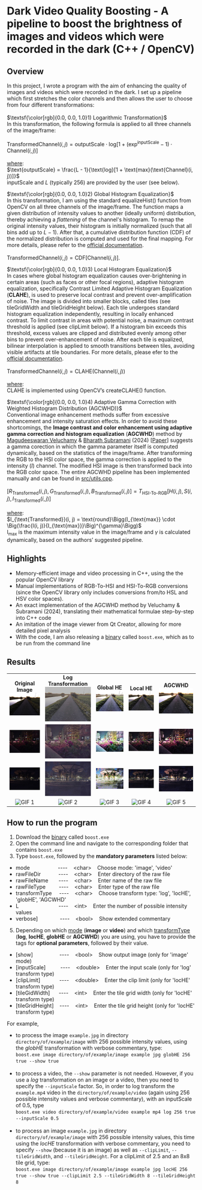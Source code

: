 # Dark Video Quality Boosting - A pipeline to boost the brightness of images and videos which were recorded in the dark (C++ / OpenCV)

## Overview
In this project, I wrote a program with the aim of enhancing the quality of images and videos which were recorded in the dark. I set up a pipeline which first stretches the color channels and then allows the user to choose from four different transformations: <br/><br/>
$\textsf{\color[rgb]{0.0, 0.0, 1.0}1) Logarithmic Transformation}$ <br/>
In this transformation, the following formula is applied to all three channels of the image/frame: <br/><br/>
$\text{TransformedChannel}(i, j) = \text{outputScale} \cdot \text{log}[1 + (\text{exp}^\text{inputScale} - 1) \cdot \text{Channel}(i, j)]$ <br/><br/>
<ins>where</ins>: <br/>
$\text{outputScale} = \frac{L - 1}{\text{log}[1 + \text{max}(\text{Channel}(i, j))]}$  <br/>
$\text{inputScale and }$ $L\text{ (typically 256) are provided by the user (see below).}$ <br/>

$\textsf{\color[rgb]{0.0, 0.0, 1.0}2) Global Histogram Equalization}$ <br/>
In this transformation, I am using the standard equalizeHist() function from OpenCV on all three channels of the image/frame. The function maps a given distribution of intensity values to another (ideally uniform) distribution, thereby achieving a *flattening* of the channel's histogram. To remap the original intensity values, their histogram is initially normalized (such that all bins add up to $L - 1$). After that, a cumulative distribution function (CDF) of the normalized distribution is computed and used for the final mapping. For more details, please refer to the [official documentation](https://docs.opencv.org/4.x/d6/dc7/group__imgproc__hist.html#ga7e54091f0c937d49bf84152a16f76d6e). <br/><br/>
$\text{TransformedChannel}(i, j) = \text{CDF}[\text{Channel}(i, j)]$.

$\textsf{\color[rgb]{0.0, 0.0, 1.0}3) Local Histogram Equalization}$ <br/>
In cases where global histogram equalization causes over-brightening in certain areas (such as faces or other focal regions), adaptive histogram equalization, specifically Contrast Limited Adaptive Histogram Equalization (**CLAHE**), is used to preserve local contrast and prevent over-amplification of noise. The image is divided into smaller blocks, called tiles (see tileGridWidth and tileGridHeight below). Each tile undergoes standard histogram equalization independently, resulting in locally enhanced contrast. To limit contrast in areas with potential noise, a maximum contrast threshold is applied (see clipLimit below). If a histogram bin exceeds this threshold, excess values are clipped and distributed evenly among other bins to prevent over-enhancement of noise. After each tile is equalized, bilinear interpolation is applied to smooth transitions between tiles, avoiding visible artifacts at tile boundaries. For more details, please efer to the [official documentation](https://docs.opencv.org/4.x/d6/dc7/group__imgproc__hist.html#gad3b7f72da85b821fda2bc41687573974). <br/><br/>
$\text{TransformedChannel}(i, j) = \text{CLAHE}(\text{Channel}(i, j))$ <br/><br/>
<ins>where</ins>: <br/>
$\text{CLAHE is implemented using OpenCV’s createCLAHE() function.}$

$\textsf{\color[rgb]{0.0, 0.0, 1.0}4) Adaptive Gamma Correction with Weighted Histogram Distribution (AGCWHD)}$ <br/>
Conventional image enhancement methods suffer from excessive enhancement and intensity saturation effects. In order to avoid these shortcomings, the **Image contrast and color enhancement using adaptive gamma correction and histogram equalization** (**AGCWHD**) method by [Magudeeswaran Veluchamy](https://psnacet.irins.org/profile/367510) & [Bharath Subramani](https://psnacet.irins.org/profile/367903) (2024) [[Paper](https://www.sciencedirect.com/science/article/abs/pii/S0030402619301718?via%3Dihub)] suggests a gamma corection in which the gamma parameter itself is computed dynamically, based on the statistics of the image/frame. After transforming the RGB to the HSI color space, the gamma correction is applied to the intensity ($I$) channel. The modified HSI image is then transformed back into the RGB color space. The entire AGCWHD pipeline has been implemented manually and can be found in [src/utils.cpp](https://github.com/maxschlake/dark-video-quality-boosting/blob/main/src/utils.cpp). <br/><br/>
$[R_{\text{Transformed}}(i, j), G_{\text{Transformed}}(i, j), B_{\text{Transformed}}(i, j)] = T_{\text{HSI-To-RGB}}[H(i, j), S(i, j), I_{\text{Transformed}}(i, j)]$ <br/><br/>
<ins>where</ins>: <br/>
$I_{\text{Transformed}}(i, j) = \text{round}\Bigg(I_{\text{max}} \cdot \Big(\frac{I(i, j)}{I_{\text{max}}}\Big)^{\gamma}\Bigg)$ <br/>
$\text{I}_{\text{max}}\text{ is the maximum intensity value in the image/frame and } \gamma \text{ is calculated dynamically, based on the authors' suggested pipeline.}$

## Highlights
- Memory-efficient image and video processing in C++, using the the popular OpenCV library
- Manual implementations of RGB-To-HSI and HSI-To-RGB conversions (since the OpenCV library only includes conversions from/to HSL and HSV color spaces).
- An exact implementation of the AGCWHD method by Veluchamy & Subramani (2024), translating their mathematical formulae step-by-step into C++ code
- An imitation of the image viewer from Qt Creator, allowing for more detailed pixel analysis
- With the code, I am also releasing a [binary](https://github.com/maxschlake/dark-video-quality-boosting/releases/latest) called `boost.exe`, which as to be run from the command line

## Results
<!-- Image Grid with Titles in a Table Layout -->
<table>
  <!-- Row 1: path.jpg images -->
  <tr>
    <!-- Column 1 -->
    <td align="center">
      <strong>Original Image</strong><br>
      <img src="images/raw/path.jpg" alt="Image 1" width="180">
    </td>
    <!-- Column 2 -->
    <td align="center">
      <strong>Log Transformation</strong><br>
      <img src="images/mod/path_log.jpg" alt="Image 2" width="180">
    </td>
    <!-- Column 3 -->
    <td align="center">
      <strong>Global HE</strong><br>
      <img src="images/mod/path_globHE.jpg" alt="Image 3" width="180">
    </td>
    <!-- Column 4 -->
    <td align="center">
      <strong>Local HE</strong><br>
      <img src="images/mod/path_locHE.jpg" alt="Image 4" width="180">
    </td>
    <!-- Column 5 -->
    <td align="center">
      <strong>AGCWHD</strong><br>
      <img src="images/mod/path_AGCWHD.jpg" alt="Image 5" width="180">
    </td>
  </tr>
  <!-- Row 2: street.jpg images -->
  <tr>
    <td align="center">
      <img src="images/raw/street.jpg" alt="Image 1" width="180">
    </td>
    <td align="center">
      <img src="images/mod/street_log.jpg" alt="Image 2" width="180">
    </td>
    <td align="center">
      <img src="images/mod/street_globHE.jpg" alt="Image 3" width="180">
    </td>
    <td align="center">
      <img src="images/mod/street_locHE.jpg" alt="Image 4" width="180">
    </td>
    <td align="center">
      <img src="images/mod/street_AGCWHD.jpg" alt="Image 5" width="180">
    </td>
  </tr>
  <!-- Row 3: parade.jpg images -->
  <tr>
    <td align="center">
      <img src="images/raw/park.jpg" alt="Image 1" width="180">
    </td>
    <td align="center">
      <img src="images/mod/park_log.jpg" alt="Image 2" width="180">
    </td>
    <td align="center">
      <img src="images/mod/park_globHE.jpg" alt="Image 3" width="180">
    </td>
    <td align="center">
      <img src="images/mod/park_locHE.jpg" alt="Image 4" width="180">
    </td>
    <td align="center">
      <img src="images/mod/park_AGCWHD.jpg" alt="Image 5" width="180">
    </td>
  </tr>
  <!-- Row 4: candles.gif GIFs -->
  <tr>
    <td align="center">
      <img src="videos/raw/candles.gif" alt="GIF 1" width="180">
    </td>
    <td align="center">
      <img src="videos/mod/candles_log.gif" alt="GIF 2" width="180">
    </td>
    <td align="center">
      <img src="videos/mod/candles_globHE.gif" alt="GIF 3" width="180">
    </td>
    <td align="center">
      <img src="videos/mod/candles_locHE.gif" alt="GIF 4" width="180">
    </td>
    <td align="center">
      <img src="videos/mod/candles_AGCWHD.gif" alt="GIF 5" width="180">
    </td>
  </tr>
</table>

## How to run the program
1. Download the [binary](https://github.com/maxschlake/dark-video-quality-boosting/releases/latest) called `boost.exe`
2. Open the command line and navigate to the corresponding folder that contains `boost.exe`
3. Type `boost.exe`, followed by the **mandatory parameters** listed below: <br/>
- mode&nbsp;&nbsp;&nbsp;&nbsp;&nbsp;&nbsp;&nbsp;&nbsp;&nbsp;&nbsp;&nbsp;&nbsp;&nbsp;&nbsp;&nbsp;&nbsp;&nbsp;&nbsp;&nbsp;----&nbsp;&nbsp;&nbsp;&nbsp;&lt;char&gt;&nbsp;&nbsp;&nbsp;&nbsp;Choose mode: 'image', 'video' <br/>
- rawFileDir&nbsp;&nbsp;&nbsp;&nbsp;&nbsp;&nbsp;&nbsp;&nbsp;&nbsp;&nbsp;&nbsp;&nbsp;----&nbsp;&nbsp;&nbsp;&nbsp;&lt;char&gt;&nbsp;&nbsp;&nbsp;&nbsp;Enter directory of the raw file <br/>
- rawFileName&nbsp;&nbsp;&nbsp;&nbsp;&nbsp;&nbsp;&nbsp;----&nbsp;&nbsp;&nbsp;&nbsp;&lt;char&gt;&nbsp;&nbsp;&nbsp;&nbsp;Enter name of the raw file <br/>
- rawFileType&nbsp;&nbsp;&nbsp;&nbsp;&nbsp;&nbsp;&nbsp;&nbsp;&nbsp;----&nbsp;&nbsp;&nbsp;&nbsp;&lt;char&gt;&nbsp;&nbsp;&nbsp;&nbsp;Enter type of the raw file <br/>
- transformType&nbsp;&nbsp;&nbsp;&nbsp;&nbsp;----&nbsp;&nbsp;&nbsp;&nbsp;&lt;char&gt;&nbsp;&nbsp;&nbsp;&nbsp;Choose transform type: 'log', 'locHE', 'globHE', 'AGCWHD' <br/>
- L&nbsp;&nbsp;&nbsp;&nbsp;&nbsp;&nbsp;&nbsp;&nbsp;&nbsp;&nbsp;&nbsp;&nbsp;&nbsp;&nbsp;&nbsp;&nbsp;&nbsp;&nbsp;&nbsp;&nbsp;&nbsp;&nbsp;&nbsp;&nbsp;&nbsp;&nbsp;&nbsp;----&nbsp;&nbsp;&nbsp;&nbsp;&lt;int&gt;&nbsp;&nbsp;&nbsp;&nbsp;Enter the number of possible intensity values <br/>
- verbose]&nbsp;&nbsp;&nbsp;&nbsp;&nbsp;&nbsp;&nbsp;&nbsp;&nbsp;&nbsp;&nbsp;&nbsp;&nbsp;&nbsp;&nbsp;----&nbsp;&nbsp;&nbsp;&nbsp;&lt;bool&gt;&nbsp;&nbsp;&nbsp;&nbsp;Show extended commentary <br/>
5. Depending on which <ins>mode</ins> (**image** or **video**) and which <ins>transformType</ins> (**log**, **locHE**, **globHE** or **AGCWHD**) you are using, you have to provide the tags for **optional parameters**, followed by their value.
- [show]&nbsp;&nbsp;&nbsp;&nbsp;&nbsp;&nbsp;&nbsp;&nbsp;&nbsp;&nbsp;&nbsp;&nbsp;&nbsp;&nbsp;&nbsp;&nbsp;&nbsp;&nbsp;----&nbsp;&nbsp;&nbsp;&nbsp;&lt;bool&gt;&nbsp;&nbsp;&nbsp;&nbsp;Show output image (only for 'image' mode)
- [inputScale]&nbsp;&nbsp;&nbsp;&nbsp;&nbsp;&nbsp;&nbsp;&nbsp;&nbsp;&nbsp;----&nbsp;&nbsp;&nbsp;&nbsp;&lt;double&gt;&nbsp;&nbsp;&nbsp;&nbsp;Enter the input scale (only for 'log' transform type)
- [clipLimit]&nbsp;&nbsp;&nbsp;&nbsp;&nbsp;&nbsp;&nbsp;&nbsp;&nbsp;&nbsp;&nbsp;&nbsp;&nbsp;----&nbsp;&nbsp;&nbsp;&nbsp;&lt;double&gt;&nbsp;&nbsp;&nbsp;&nbsp;Enter the clip limit (only for 'locHE' transform type)
- [tileGidWidth]&nbsp;&nbsp;&nbsp;&nbsp;&nbsp;&nbsp;----&nbsp;&nbsp;&nbsp;&nbsp;&lt;int&gt;&nbsp;&nbsp;&nbsp;&nbsp;Enter the tile grid width (only for 'locHE' transform type)
- [tileGridHeight]&nbsp;&nbsp;&nbsp;&nbsp;----&nbsp;&nbsp;&nbsp;&nbsp;&lt;int&gt;&nbsp;&nbsp;&nbsp;&nbsp;Enter the tile grid height (only for 'locHE' transform type)

For example,
- to process the image `example.jpg` in directory `directory/of/example/image` with 256 possible intensity values, using the *globHE* transformation with verbose commentary, type: <br/>
`boost.exe image directory/of/example/image example jpg globHE 256 true --show true` <br/><br/>
- to process a video, the `--show` parameter is not needed. However, if you use a *log* transformation on an image or a video, then you need to specify the `--inputScale` factor. So, in order to log transform the `example.mp4` video in the `directory/of/example/video` (again using 256 possible intensity values and verbose commentary), with an inputScale of 0.5, type <br/>
`boost.exe video directory/of/example/video example mp4 log 256 true --inputScale 0.5` <br/><br/>
- to process an image `example.jpg` in directory `directory/of/example/image` with 256 possible intensity values, this time using the *locHE* transformation with verbose commentary, you need to specify `--show` (because it is an image) as well as `--clipLimit`, `--tileGridWidth`, and `--tileGridHeight`. For a clipLimit of 2.5 and an 8x8 tile grid, type: <br/>
`boost.exe image directory/of/example/image example jpg locHE 256 true --show true --clipLimit 2.5 --tileGridWidth 8 --tileGridHeight 8`